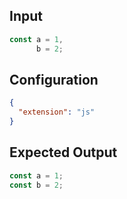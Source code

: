 
## Input
```javascript input
const a = 1,
      b = 2;
```

## Configuration
```json configuration
{
  "extension": "js"
}
```

## Expected Output
```javascript expected output
const a = 1;
const b = 2;
```
